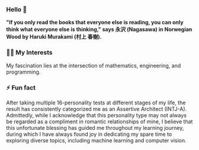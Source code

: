 ### Hello 👋

**"If you only read the books that everyone else is reading, you can only think what everyone else is thinking," says 永沢 (Nagasawa) in Norwegian Wood by Haruki Murakami (村上 春樹).**

### 👨‍💻 My Interests
My fascination lies at the intersection of mathematics, engineering, and programming.

### ⚡ Fun fact

After taking multiple 16-personality tests at different stages of my life, the result has consistently categorized me as an Assertive Architect (INTJ-A). Admittedly, while I acknowledge that this personality type may not always be regarded as a compliment in romantic relationships of mine, I believe that this unfortunate blessing has guided me throughout my learning journey, during which I have always found joy in dedicating my spare time to exploring diverse topics, including machine learning and computer vision.

